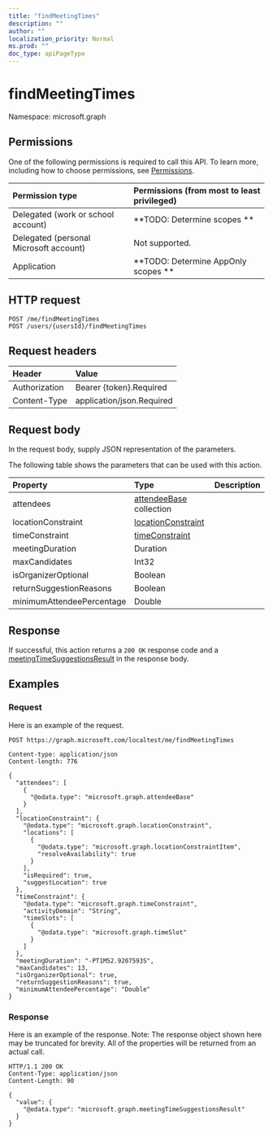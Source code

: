 ```yaml
---
title: "findMeetingTimes"
description: ""
author: ""
localization_priority: Normal
ms.prod: ""
doc_type: apiPageType
---
```


# findMeetingTimes

Namespace: microsoft.graph



## Permissions
One of the following permissions is required to call this API. To learn more, including how to choose permissions, see [Permissions](/concepts/permissions-reference.md).

|Permission type|Permissions (from most to least privileged)|
|:---|:---|
|Delegated (work or school account)|**TODO: Determine scopes **|
|Delegated (personal Microsoft account)|Not supported.|
|Application|**TODO: Determine AppOnly scopes **|

## HTTP request
<!-- {
  "blockType": "ignored"
}
-->
``` http
POST /me/findMeetingTimes
POST /users/{usersId}/findMeetingTimes
```

## Request headers
|Header|Value|
|:---|:---|
|Authorization|Bearer {token}.Required|
|Content-Type|application/json.Required|

## Request body
In the request body, supply JSON representation of the parameters.

The following table shows the parameters that can be used with this action.

|Property|Type|Description|
|:---|:---|:---|
|attendees|[attendeeBase](../resources/attendeebase.md) collection||
|locationConstraint|[locationConstraint](../resources/locationconstraint.md)||
|timeConstraint|[timeConstraint](../resources/timeconstraint.md)||
|meetingDuration|Duration||
|maxCandidates|Int32||
|isOrganizerOptional|Boolean||
|returnSuggestionReasons|Boolean||
|minimumAttendeePercentage|Double||



## Response
If successful, this action returns a `200 OK` response code and a [meetingTimeSuggestionsResult](../resources/meetingtimesuggestionsresult.md) in the response body.

## Examples

### Request
Here is an example of the request.
<!-- {
  "blockType": "request",
  "name": "user_findmeetingtimes"
}
-->
``` http
POST https://graph.microsoft.com/localtest/me/findMeetingTimes

Content-type: application/json
Content-length: 776

{
  "attendees": [
    {
      "@odata.type": "microsoft.graph.attendeeBase"
    }
  ],
  "locationConstraint": {
    "@odata.type": "microsoft.graph.locationConstraint",
    "locations": [
      {
        "@odata.type": "microsoft.graph.locationConstraintItem",
        "resolveAvailability": true
      }
    ],
    "isRequired": true,
    "suggestLocation": true
  },
  "timeConstraint": {
    "@odata.type": "microsoft.graph.timeConstraint",
    "activityDomain": "String",
    "timeSlots": [
      {
        "@odata.type": "microsoft.graph.timeSlot"
      }
    ]
  },
  "meetingDuration": "-PT1M52.9207593S",
  "maxCandidates": 13,
  "isOrganizerOptional": true,
  "returnSuggestionReasons": true,
  "minimumAttendeePercentage": "Double"
}
```

### Response
Here is an example of the response. Note: The response object shown here may be truncated for brevity. All of the properties will be returned from an actual call.
<!-- {
  "blockType": "response",
  "truncated": true,
  "@odata.type": "microsoft.graph.meetingtimesuggestionsresult"
}
-->
``` http
HTTP/1.1 200 OK
Content-Type: application/json
Content-Length: 90

{
  "value": {
    "@odata.type": "microsoft.graph.meetingTimeSuggestionsResult"
  }
}
```

